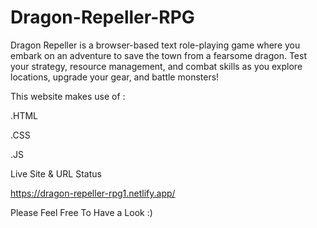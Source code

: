 # Dragon-Repeller-RPG
Dragon Repeller is a browser-based text role-playing game where you embark on an adventure to save the town from a fearsome dragon. Test your strategy, resource management, and combat skills as you explore locations, upgrade your gear, and battle monsters!

This website makes use of :

.HTML

.CSS

.JS

Live Site & URL Status

https://dragon-repeller-rpg1.netlify.app/

Please Feel Free To Have a Look :)


